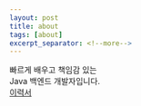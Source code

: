 ```yaml
---
layout: post
title: about
tags: [about]
excerpt_separator: <!--more-->
---
```


빠르게 배우고 책임감 있는   
Java 백엔드 개발자입니다.   
[이력서](https://www.notion.so/Java-561d631ee61d4e10b349bbf9167a5f9d)

